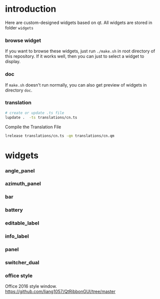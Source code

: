 # introduction
Here are custom-designed widgets based on qt. All widgets are stored in folder `widgets`

### browse widget
If you want to browse these widgets, just run `./make.sh` in root directory of this repository. If it works well, then you can just to select a widget to display.

### doc
If `make.sh` doesn't run normally, you can also get preview of widgets in directory `doc`.

### translation
```bash
# create or update .ts file
lupdate .  -ts translations/cn.ts
```
Compile the Translation File
```bash
lrelease translations/cn.ts -qm translations/cn.qm
```



# widgets

### angle_panel

### azimuth_panel

### bar

### battery

### editable_label

### info_label

### panel

### switcher_dual

### office style
Office 2016 style window.
https://github.com/liang1057/QtRibbonGUI/tree/master